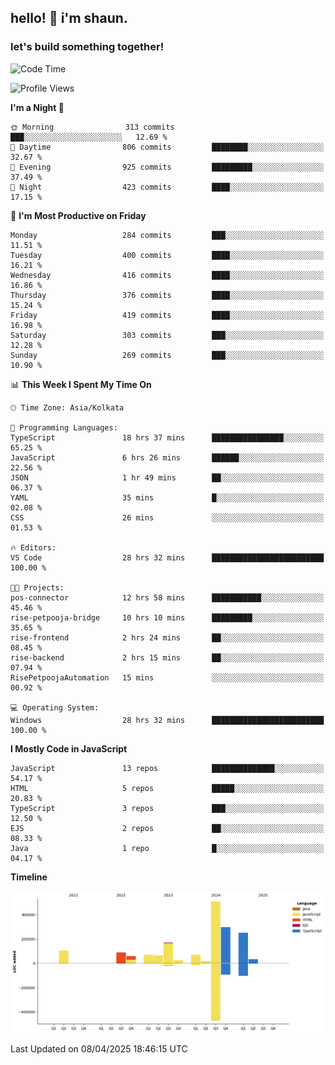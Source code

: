 ## hello! 👋 i'm shaun. 
### let's build something together!
<!--START_SECTION:waka-->
![Code Time](http://img.shields.io/badge/Code%20Time-119%20hrs%2021%20mins-blue)

![Profile Views](http://img.shields.io/badge/Profile%20Views-0-blue)

**I'm a Night 🦉** 

```text
🌞 Morning                313 commits         ███░░░░░░░░░░░░░░░░░░░░░░   12.69 % 
🌆 Daytime                806 commits         ████████░░░░░░░░░░░░░░░░░   32.67 % 
🌃 Evening                925 commits         █████████░░░░░░░░░░░░░░░░   37.49 % 
🌙 Night                  423 commits         ████░░░░░░░░░░░░░░░░░░░░░   17.15 % 
```
📅 **I'm Most Productive on Friday** 

```text
Monday                   284 commits         ███░░░░░░░░░░░░░░░░░░░░░░   11.51 % 
Tuesday                  400 commits         ████░░░░░░░░░░░░░░░░░░░░░   16.21 % 
Wednesday                416 commits         ████░░░░░░░░░░░░░░░░░░░░░   16.86 % 
Thursday                 376 commits         ████░░░░░░░░░░░░░░░░░░░░░   15.24 % 
Friday                   419 commits         ████░░░░░░░░░░░░░░░░░░░░░   16.98 % 
Saturday                 303 commits         ███░░░░░░░░░░░░░░░░░░░░░░   12.28 % 
Sunday                   269 commits         ███░░░░░░░░░░░░░░░░░░░░░░   10.90 % 
```


📊 **This Week I Spent My Time On** 

```text
🕑︎ Time Zone: Asia/Kolkata

💬 Programming Languages: 
TypeScript               18 hrs 37 mins      ████████████████░░░░░░░░░   65.25 % 
JavaScript               6 hrs 26 mins       ██████░░░░░░░░░░░░░░░░░░░   22.56 % 
JSON                     1 hr 49 mins        ██░░░░░░░░░░░░░░░░░░░░░░░   06.37 % 
YAML                     35 mins             █░░░░░░░░░░░░░░░░░░░░░░░░   02.08 % 
CSS                      26 mins             ░░░░░░░░░░░░░░░░░░░░░░░░░   01.53 % 

🔥 Editors: 
VS Code                  28 hrs 32 mins      █████████████████████████   100.00 % 

🐱‍💻 Projects: 
pos-connector            12 hrs 58 mins      ███████████░░░░░░░░░░░░░░   45.46 % 
rise-petpooja-bridge     10 hrs 10 mins      █████████░░░░░░░░░░░░░░░░   35.65 % 
rise-frontend            2 hrs 24 mins       ██░░░░░░░░░░░░░░░░░░░░░░░   08.45 % 
rise-backend             2 hrs 15 mins       ██░░░░░░░░░░░░░░░░░░░░░░░   07.94 % 
RisePetpoojaAutomation   15 mins             ░░░░░░░░░░░░░░░░░░░░░░░░░   00.92 % 

💻 Operating System: 
Windows                  28 hrs 32 mins      █████████████████████████   100.00 % 
```

**I Mostly Code in JavaScript** 

```text
JavaScript               13 repos            ██████████████░░░░░░░░░░░   54.17 % 
HTML                     5 repos             █████░░░░░░░░░░░░░░░░░░░░   20.83 % 
TypeScript               3 repos             ███░░░░░░░░░░░░░░░░░░░░░░   12.50 % 
EJS                      2 repos             ██░░░░░░░░░░░░░░░░░░░░░░░   08.33 % 
Java                     1 repo              █░░░░░░░░░░░░░░░░░░░░░░░░   04.17 % 
```



**Timeline**

![Lines of Code chart](https://raw.githubusercontent.com/ShaunDaniel/ShaunDaniel/main/assets/bar_graph.png)


 Last Updated on 08/04/2025 18:46:15 UTC
<!--END_SECTION:waka-->
